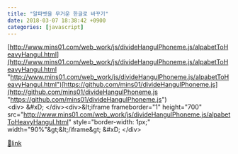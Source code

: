 ```yaml
---
title: "알파벳을 무거운 한글로 바꾸기"
date: 2018-03-07 18:38:42 +0900
categories: [javascript]
---
```


[http://www.mins01.com/web_work/js/divideHangulPhoneme.js/alpabetToHeavyHangul.html](http://www.mins01.com/web_work/js/divideHangulPhoneme.js/alpabetToHeavyHangul.html "http://www.mins01.com/web_work/js/divideHangulPhoneme.js/alpabetToHeavyHangul.html")[https://github.com/mins01/divideHangulPhoneme.js](http://github.com/mins01/divideHangulPhoneme.js "https://github.com/mins01/divideHangulPhoneme.js")  
&lt;div&gt;  &amp;#xD;
&lt;/div&gt;&lt;div&gt;&amp;lt;iframe frameborder="1" height="700" src="http://www.mins01.com/web_work/js/divideHangulPhoneme.js/alpabetToHeavyHangul.html" style="border-width: 1px;" width="90%"&amp;gt;&amp;lt;/iframe&amp;gt;  &amp;#xD;
&lt;/div&gt;


[🔗link](http://www.mins01.com/mh/tech/read/1142)
